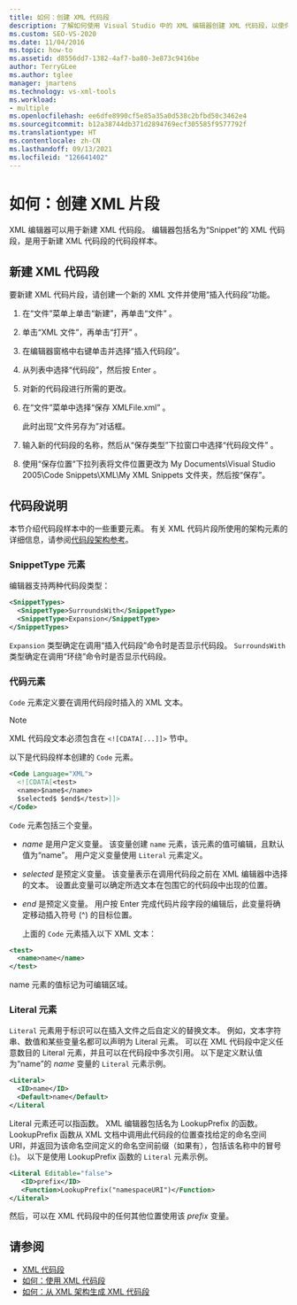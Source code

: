 ```yaml
---
title: 如何：创建 XML 代码段
description: 了解如何使用 Visual Studio 中的 XML 编辑器创建 XML 代码段，以使你可以更快地生成 XML 文件。
ms.custom: SEO-VS-2020
ms.date: 11/04/2016
ms.topic: how-to
ms.assetid: d8556dd7-1382-4af7-ba80-3e873c9416be
author: TerryGLee
ms.author: tglee
manager: jmartens
ms.technology: vs-xml-tools
ms.workload:
- multiple
ms.openlocfilehash: ee6dfe8990cf5e85a35a0d538c2bfbd50c3462e4
ms.sourcegitcommit: b12a38744db371d2894769ecf305585f9577792f
ms.translationtype: HT
ms.contentlocale: zh-CN
ms.lasthandoff: 09/13/2021
ms.locfileid: "126641402"
---
```

# <a name="how-to-create-xml-snippets"></a>如何：创建 XML 片段

XML 编辑器可以用于新建 XML 代码段。 编辑器包括名为“Snippet”的 XML 代码段，是用于新建 XML 代码段的代码段样本。

## <a name="to-create-a-new-xml-snippet"></a>新建 XML 代码段

要新建 XML 代码片段，请创建一个新的 XML 文件并使用“插入代码段”功能。

1. 在“文件”菜单上单击“新建”，再单击“文件”  。

2. 单击“XML 文件”，再单击“打开” 。

3. 在编辑器窗格中右键单击并选择“插入代码段”。

4. 从列表中选择“代码段”，然后按 Enter 。

5. 对新的代码段进行所需的更改。

6. 在“文件”菜单中选择“保存 XMLFile.xml” 。

     此时出现“文件另存为”对话框。

7. 输入新的代码段的名称，然后从“保存类型”下拉窗口中选择“代码段文件” 。

8. 使用“保存位置”下拉列表将文件位置更改为 My Documents\Visual Studio 2005\Code Snippets\XML\My XML Snippets 文件夹，然后按“保存”。

## <a name="snippet-description"></a>代码段说明

本节介绍代码段样本中的一些重要元素。 有关 XML 代码片段所使用的架构元素的详细信息，请参阅[代码段架构参考](../ide/code-snippets-schema-reference.md)。

### <a name="snippettype-element"></a>SnippetType 元素

编辑器支持两种代码段类型：

```xml
<SnippetTypes>
  <SnippetType>SurroundsWith</SnippetType>
  <SnippetType>Expansion</SnippetType>
</SnippetTypes>
```

`Expansion` 类型确定在调用“插入代码段”命令时是否显示代码段。 `SurroundsWith` 类型确定在调用“环绕”命令时是否显示代码段。

### <a name="code-element"></a>代码元素

`Code` 元素定义要在调用代码段时插入的 XML 文本。

> [!NOTE]
> XML 代码段文本必须包含在 `<![CDATA[...]]>` 节中。

以下是代码段样本创建的 `Code` 元素。

```xml
<Code Language="XML">
  <![CDATA[<test>
  <name>$name$</name>
  $selected$ $end$</test>]]>
</Code>
```

`Code` 元素包括三个变量。

- $name$ 是用户定义变量。 该变量创建 `name` 元素，该元素的值可编辑，且默认值为“name”。 用户定义变量使用 `Literal` 元素定义。

- $selected$ 是预定义变量。 该变量表示在调用代码段之前在 XML 编辑器中选择的文本。 设置此变量可以确定所选文本在包围它的代码段中出现的位置。

- $end$ 是预定义变量。 用户按 Enter 完成代码片段字段的编辑后，此变量将确定移动插入符号 (^) 的目标位置。

  上面的 `Code` 元素插入以下 XML 文本：

```xml
<test>
  <name>name</name>
</test>
```

name 元素的值标记为可编辑区域。

### <a name="literal-element"></a>Literal 元素

`Literal` 元素用于标识可以在插入文件之后自定义的替换文本。 例如，文本字符串、数值和某些变量名都可以声明为 Literal 元素。 可以在 XML 代码段中定义任意数目的 Literal 元素，并且可以在代码段中多次引用。 以下是定义默认值为“name”的 $name$ 变量的 `Literal` 元素示例。

```xml
<Literal>
  <ID>name</ID>
  <Default>name</Default>
</Literal
```

Literal 元素还可以指函数。 XML 编辑器包括名为 LookupPrefix 的函数。 LookupPrefix 函数从 XML 文档中调用此代码段的位置查找给定的命名空间 URI，并返回为该命名空间定义的命名空间前缀（如果有），包括该名称中的冒号 (:)。 以下是使用 LookupPrefix 函数的 `Literal` 元素示例。

```xml
<Literal Editable="false">
   <ID>prefix</ID>
   <Function>LookupPrefix("namespaceURI")</Function>
</Literal>
```

然后，可以在 XML 代码段中的任何其他位置使用该 $prefix$ 变量。

## <a name="see-also"></a>请参阅

- [XML 代码段](../xml-tools/xml-snippets.md)
- [如何：使用 XML 代码段](../xml-tools/how-to-use-xml-snippets.md)
- [如何：从 XML 架构生成 XML 代码段](../xml-tools/how-to-generate-an-xml-snippet-from-an-xml-schema.md)

